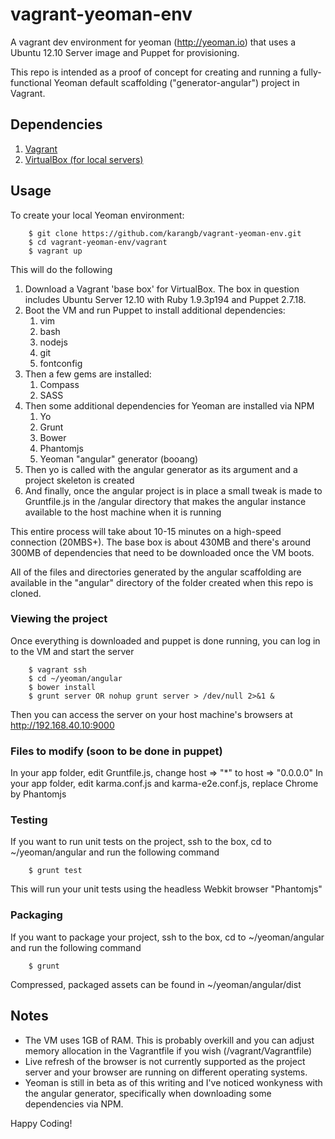 vagrant-yeoman-env
==================

A vagrant dev environment for yeoman (http://yeoman.io) that uses a Ubuntu 12.10 Server image and Puppet for provisioning.

This repo is intended as a proof of concept for creating and running a fully-functional Yeoman default scaffolding ("generator-angular") project in Vagrant.

## Dependencies

1. [Vagrant](http://downloads.vagrantup.com/)
2. [VirtualBox (for local servers)](https://www.virtualbox.org/wiki/Downloads)

## Usage

To create your local Yeoman environment:

        $ git clone https://github.com/karangb/vagrant-yeoman-env.git
        $ cd vagrant-yeoman-env/vagrant
        $ vagrant up

This will do the following

1. Download a Vagrant 'base box' for VirtualBox.  The box in question includes Ubuntu Server 12.10 with Ruby 1.9.3p194 and Puppet 2.7.18.
2. Boot the VM and run Puppet to install additional dependencies:
    1. vim
    2. bash
    3. nodejs
    4. git
    5. fontconfig
3. Then a few gems are installed:
    1. Compass
    2. SASS
4. Then some additional dependencies for Yeoman are installed via NPM
    1. Yo
    2. Grunt
    3. Bower
    4. Phantomjs
    5. Yeoman "angular" generator (booang)
5. Then yo is called with the angular generator as its argument and a project skeleton is created
6. And finally, once the angular project is in place a small tweak is made to Gruntfile.js in the /angular directory that makes the angular instance available to the host machine when it is running

This entire process will take about 10-15 minutes on a high-speed connection (20MBS+). The base box is about 430MB and there's around 300MB of dependencies that need to be downloaded once the VM boots.

All of the files and directories generated by the angular scaffolding are available in the "angular" directory of the folder created when this repo is cloned.

### Viewing the project

Once everything is downloaded and puppet is done running, you can log in to the VM and start the server

        $ vagrant ssh
        $ cd ~/yeoman/angular
        $ bower install
        $ grunt server OR nohup grunt server > /dev/null 2>&1 &

Then you can access the server on your host machine's browsers at http://192.168.40.10:9000

### Files to modify (soon to be done in puppet)

In your app folder, edit Gruntfile.js, change host => "*" to host => "0.0.0.0"
In your app folder, edit karma.conf.js and karma-e2e.conf.js, replace Chrome by Phantomjs

### Testing

If you want to run unit tests on the project, ssh to the box, cd to ~/yeoman/angular and run the following command

        $ grunt test

This will run your unit tests using the headless Webkit browser "Phantomjs"

### Packaging

If you want to package your project, ssh to the box, cd to ~/yeoman/angular and run the following command

        $ grunt

Compressed, packaged assets can be found in ~/yeoman/angular/dist



## Notes

* The VM uses 1GB of RAM.  This is probably overkill and you can adjust memory allocation in the Vagrantfile if you wish (/vagrant/Vagrantfile)
* Live refresh of the browser is not currently supported as the project server and your browser are running on different operating systems.
* Yeoman is still in beta as of this writing and I've noticed wonkyness with the angular generator, specifically when downloading some dependencies via NPM.

Happy Coding!


